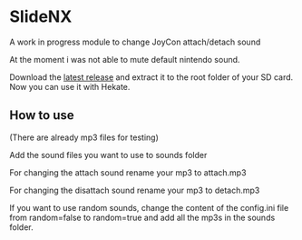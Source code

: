# SlideNX
A work in progress module to change JoyCon attach/detach sound

At the moment i was not able to mute default nintendo sound.

Download the [latest release](https://github.com/jonyluke/SlideNX/releases) and extract it to the root folder of your SD card.
Now you can use it with Hekate.

## How to use

(There are already mp3 files for testing)

Add the sound files you want to use to sounds folder

For changing the attach sound rename your mp3 to attach.mp3

For changing the disattach sound rename your mp3 to detach.mp3

If you want to use random sounds, change the content of the config.ini file from random=false to random=true and add all the mp3s in the sounds folder.
